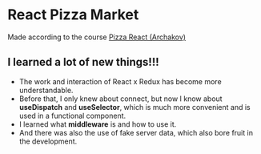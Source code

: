 # React Pizza Market

Made according to the course [Pizza React (Archakov)](https://www.youtube.com/playlist?list=PL0FGkDGJQjJFMRmP7wZ771m1Nx-m2_qXq)

## I learned a lot of new things!!!
* The work and interaction of React x Redux has become more understandable.
* Before that, I only knew about connect, but now I know about __useDispatch__ and __useSelector__, which is much more convenient and is used in a functional component.
* I learned what __middleware__ is and how to use it.
* And there was also the use of fake server data, which also bore fruit in the development.